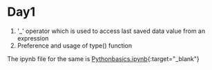 # Day1
1.  '_'  operator which is used to access last saved data value from an expression
2.  Preference and usage of type() function

The ipynb file for the same is [Pythonbasics.ipynb](https://github.com/Pranav-Khurana/TIL/blob/master/MLCourse/Pythonbasics.ipynb){:target="_blank"}
